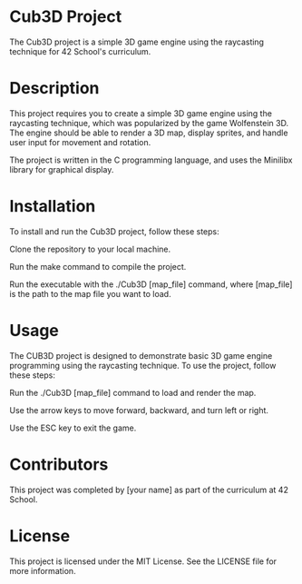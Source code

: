 # Cub3D Project

The Cub3D project is a simple 3D game engine using the raycasting technique for 42 School's curriculum.

# Description

This project requires you to create a simple 3D game engine using the raycasting technique, which was popularized by the game Wolfenstein 3D. The engine should be able to render a 3D map, display sprites, and handle user input for movement and rotation.

The project is written in the C programming language, and uses the Minilibx library for graphical display.

# Installation

To install and run the Cub3D project, follow these steps:

Clone the repository to your local machine.

Run the make command to compile the project.

Run the executable with the ./Cub3D [map_file] command, where [map_file] is the path to the map file you want to load.

# Usage

The CUB3D project is designed to demonstrate basic 3D game engine programming using the raycasting technique. To use the project, follow these steps:

Run the ./Cub3D [map_file] command to load and render the map.

Use the arrow keys to move forward, backward, and turn left or right.

Use the ESC key to exit the game.

# Contributors

This project was completed by [your name] as part of the curriculum at 42 School.

# License

This project is licensed under the MIT License. See the LICENSE file for more information.
